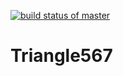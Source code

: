 [![build status of master](https://travis-ci.org/otavara/Triangle567.svg?branch=master)](https://travis-ci.org/otavara/Triangle567)
# Triangle567
